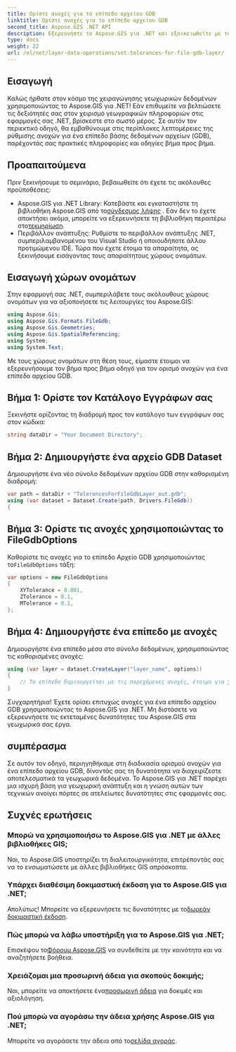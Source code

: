 ```yaml
---
title: Ορίστε ανοχές για το επίπεδο αρχείου GDB
linktitle: Ορίστε ανοχές για το επίπεδο αρχείου GDB
second_title: Aspose.GIS .NET API
description: Εξερευνήστε το Aspose.GIS για .NET και εξοικειωθείτε με τον χειρισμό γεωχωρικών δεδομένων. Ορίστε ανοχές χωρίς κόπο με βήμα προς βήμα καθοδήγηση. Βελτιώστε τις εφαρμογές σας .NET.
type: docs
weight: 22
url: /el/net/layer-data-operations/set-tolerances-for-file-gdb-layer/
---
```

## Εισαγωγή
Καλώς ήρθατε στον κόσμο της χειραγώγησης γεωχωρικών δεδομένων χρησιμοποιώντας το Aspose.GIS για .NET! Εάν επιθυμείτε να βελτιώσετε τις δεξιότητές σας στον χειρισμό γεωγραφικών πληροφοριών στις εφαρμογές σας .NET, βρίσκεστε στο σωστό μέρος. Σε αυτόν τον περιεκτικό οδηγό, θα εμβαθύνουμε στις περίπλοκες λεπτομέρειες της ρύθμισης ανοχών για ένα επίπεδο βάσης δεδομένων αρχείων (GDB), παρέχοντάς σας πρακτικές πληροφορίες και οδηγίες βήμα προς βήμα.
## Προαπαιτούμενα
Πριν ξεκινήσουμε το σεμινάριο, βεβαιωθείτε ότι έχετε τις ακόλουθες προϋποθέσεις:
-  Aspose.GIS για .NET Library: Κατεβάστε και εγκαταστήστε τη βιβλιοθήκη Aspose.GIS από το[σύνδεσμος λήψης](https://releases.aspose.com/gis/net/) . Εάν δεν το έχετε αποκτήσει ακόμα, μπορείτε να εξερευνήσετε τη βιβλιοθήκη περαιτέρω στο[τεκμηρίωση](https://reference.aspose.com/gis/net/).
- Περιβάλλον ανάπτυξης: Ρυθμίστε το περιβάλλον ανάπτυξης .NET, συμπεριλαμβανομένου του Visual Studio ή οποιουδήποτε άλλου προτιμώμενου IDE.
Τώρα που έχετε έτοιμα τα απαραίτητα, ας ξεκινήσουμε εισάγοντας τους απαραίτητους χώρους ονομάτων.
## Εισαγωγή χώρων ονομάτων
Στην εφαρμογή σας .NET, συμπεριλάβετε τους ακόλουθους χώρους ονομάτων για να αξιοποιήσετε τις λειτουργίες του Aspose.GIS:
```csharp
using Aspose.Gis;
using Aspose.Gis.Formats.FileGdb;
using Aspose.Gis.Geometries;
using Aspose.Gis.SpatialReferencing;
using System;
using System.Text;
```
Με τους χώρους ονομάτων στη θέση τους, είμαστε έτοιμοι να εξερευνήσουμε τον βήμα προς βήμα οδηγό για τον ορισμό ανοχών για ένα επίπεδο αρχείου GDB.
## Βήμα 1: Ορίστε τον Κατάλογο Εγγράφων σας
Ξεκινήστε ορίζοντας τη διαδρομή προς τον κατάλογο των εγγράφων σας στον κώδικα:
```csharp
string dataDir = "Your Document Directory";
```
## Βήμα 2: Δημιουργήστε ένα αρχείο GDB Dataset
Δημιουργήστε ένα νέο σύνολο δεδομένων αρχείου GDB στην καθορισμένη διαδρομή:
```csharp
var path = dataDir + "TolerancesForFileGdbLayer_out.gdb";
using (var dataset = Dataset.Create(path, Drivers.FileGdb))
{
```
## Βήμα 3: Ορίστε τις ανοχές χρησιμοποιώντας το FileGdbOptions
 Καθορίστε τις ανοχές για το επίπεδο Αρχείο GDB χρησιμοποιώντας το`FileGdbOptions` τάξη:
```csharp
var options = new FileGdbOptions
{
    XYTolerance = 0.001,
    ZTolerance = 0.1,
    MTolerance = 0.1,
};
```
## Βήμα 4: Δημιουργήστε ένα επίπεδο με ανοχές
Δημιουργήστε ένα επίπεδο μέσα στο σύνολο δεδομένων, χρησιμοποιώντας τις καθορισμένες ανοχές:
```csharp
using (var layer = dataset.CreateLayer("layer_name", options))
{
    // Το επίπεδο δημιουργείται με τις παρεχόμενες ανοχές, έτοιμο για χρήση σε λειτουργίες/εργαλεία ArcGIS.
}
```
Συγχαρητήρια! Έχετε ορίσει επιτυχώς ανοχές για ένα επίπεδο αρχείου GDB χρησιμοποιώντας το Aspose.GIS για .NET. Μη διστάσετε να εξερευνήσετε τις εκτεταμένες δυνατότητες του Aspose.GIS στα γεωχωρικά σας έργα.
## συμπέρασμα
Σε αυτόν τον οδηγό, περιηγηθήκαμε στη διαδικασία ορισμού ανοχών για ένα επίπεδο αρχείου GDB, δίνοντάς σας τη δυνατότητα να διαχειρίζεστε αποτελεσματικά τα γεωχωρικά δεδομένα. Το Aspose.GIS για .NET παρέχει μια ισχυρή βάση για γεωχωρική ανάπτυξη και η γνώση αυτών των τεχνικών ανοίγει πόρτες σε ατελείωτες δυνατότητες στις εφαρμογές σας.
## Συχνές ερωτήσεις
### Μπορώ να χρησιμοποιήσω το Aspose.GIS για .NET με άλλες βιβλιοθήκες GIS;
Ναι, το Aspose.GIS υποστηρίζει τη διαλειτουργικότητα, επιτρέποντάς σας να το ενσωματώσετε με άλλες βιβλιοθήκες GIS απρόσκοπτα.
### Υπάρχει διαθέσιμη δοκιμαστική έκδοση για το Aspose.GIS για .NET;
 Απολύτως! Μπορείτε να εξερευνήσετε τις δυνατότητες με το[δωρεάν δοκιμαστική έκδοση](https://releases.aspose.com/).
### Πώς μπορώ να λάβω υποστήριξη για το Aspose.GIS για .NET;
 Επισκέψου το[Φόρουμ Aspose.GIS](https://forum.aspose.com/c/gis/33) να συνδεθείτε με την κοινότητα και να αναζητήσετε βοήθεια.
### Χρειάζομαι μια προσωρινή άδεια για σκοπούς δοκιμής;
 Ναι, μπορείτε να αποκτήσετε ένα[προσωρινή άδεια](https://purchase.aspose.com/temporary-license/) για δοκιμές και αξιολόγηση.
### Πού μπορώ να αγοράσω την άδεια χρήσης Aspose.GIS για .NET;
 Μπορείτε να αγοράσετε την άδεια από το[σελίδα αγοράς](https://purchase.aspose.com/buy).